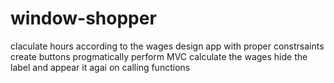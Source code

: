 # window-shopper
claculate hours according to the wages 
design app with proper constrsaints
create buttons progmatically
perform MVC
calculate the wages 
hide the label and appear it agai on calling functions

